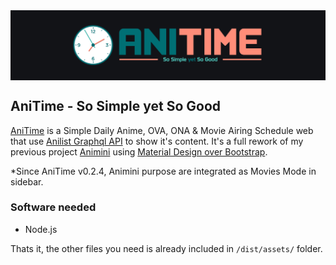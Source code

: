 <img align="center" src='https://raw.githubusercontent.com/Darkerside/Anitime/master/dist/assets/images/anitime-bn.png'>

## AniTime - So Simple yet So Good

[AniTime](https://anitime.ra121514.site) is a Simple Daily Anime, OVA, ONA &amp; Movie Airing Schedule web that use [Anilist Graphql API](https://github.com/AniList/ApiV2-GraphQL-Docs) to show it's content.
It's a full rework of my previous project [Animini](https://github.com/Darkerside/Animini) using [Material Design over Bootstrap](https://mdbootstrap.com).

*Since AniTime v0.2.4, Animini purpose are integrated as Movies Mode in sidebar.

### Software needed
- Node.js

Thats it, the other files you need is already included in `/dist/assets/` folder. 
